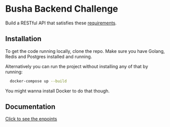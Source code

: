 # Busha Backend Challenge

Build a RESTful API that satisfies these [requirements](https://www.notion.so/Busha-Backend-Engineering-Task-Golang-1667d4c4d01f4737a907889502c7c6be).

## Installation

To get the code running locally, clone the repo. Make sure you have Golang, Redis and Postgres installed and running.

Alternatively you can run the project without installing any of that by running:

```bash
  docker-compose up --build
```

You might wanna install Docker to do that though.

## Documentation

[Click to see the enpoints](https://documenter.getpostman.com/view/6617447/TzeTHpK9)
